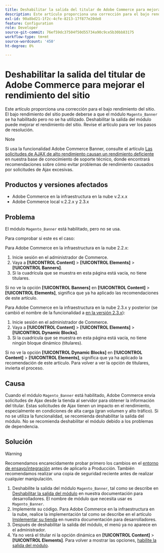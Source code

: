 ```yaml
---
title: Deshabilitar la salida del titular de Adobe Commerce para mejorar el rendimiento del sitio
description: Este artículo proporciona una corrección para el bajo rendimiento del sitio. El bajo rendimiento del sitio puede deberse a que el módulo "Magento_Banner" esté habilitado, pero no se haya utilizado. Deshabilitar la salida del módulo puede mejorar el rendimiento del sitio. Revise el artículo para ver los pasos de resolución.
exl-id: 90a8bd21-1f2c-4cfe-8213-17f877e20de8
feature: Configuration
role: Developer
source-git-commit: 76ef59dc37504f50d55734a90c9ce5b30bb83175
workflow-type: tm+mt
source-wordcount: '450'
ht-degree: 0%

---
```


# Deshabilitar la salida del titular de Adobe Commerce para mejorar el rendimiento del sitio

Este artículo proporciona una corrección para el bajo rendimiento del sitio. El bajo rendimiento del sitio puede deberse a que el módulo `Magento_Banner` se ha habilitado pero no se ha utilizado. Deshabilitar la salida del módulo puede mejorar el rendimiento del sitio. Revise el artículo para ver los pasos de resolución.

>[!NOTE]
>
>Si usa la funcionalidad Adobe Commerce Banner, consulte el artículo [Las solicitudes de AJAX de alto rendimiento causan un rendimiento deficiente](/help/troubleshooting/miscellaneous/high-throughput-ajax-requests-cause-poor-performance.md) en nuestra base de conocimiento de soporte técnico, donde encontrará recomendaciones sobre cómo evitar problemas de rendimiento causados por solicitudes de Ajax excesivas.

## Productos y versiones afectados

* Adobe Commerce en la infraestructura en la nube v.2.x.x
* Adobe Commerce local v.2.2.x y 2.3.x

## Problema

El módulo `Magento_Banner` está habilitado, pero no se usa.

Para comprobar si este es el caso:

Para Adobe Commerce en la infraestructura en la nube 2.2.x:

1. Inicie sesión en el administrador de Commerce.
1. Vaya a **[!UICONTROL Content]** > **[!UICONTROL Elements]** > **[!UICONTROL Banners]**.
1. Si la cuadrícula que se muestra en esta página está vacía, no tiene titulares.

Si no ve la opción **[!UICONTROL Banners]** en **[!UICONTROL Content]** > **[!UICONTROL Elements]**, significa que ya ha aplicado las recomendaciones de este artículo.

Para Adobe Commerce en la infraestructura en la nube 2.3.x y posterior (se cambió el nombre de la funcionalidad a [en la versión 2.3.x](https://commerce-docs.github.io/devdocs-archive/2.3/guides/v2.3/release-notes/ReleaseNotes2.3.0Commerce.html#banner-now-dynamic-block)):

1. Inicie sesión en el administrador de Commerce.
1. Vaya a **[!UICONTROL Content]** > **[!UICONTROL Elements]** > **[!UICONTROL Dynamic Blocks]**.
1. Si la cuadrícula que se muestra en esta página está vacía, no tiene ningún bloque dinámico (titulares).

Si no ve la opción **[!UICONTROL Dynamic Blocks]** en **[!UICONTROL Content]** > **[!UICONTROL Elements]**, significa que ya ha aplicado la recomendación de este artículo. Para volver a ver la opción de titulares, invierta el proceso.

## Causa

Cuando el módulo `Magento_Banner` está habilitado, Adobe Commerce envía solicitudes de Ajax desde la tienda al servidor para obtener la información del titular. Estas solicitudes de Ajax tienen un impacto en el rendimiento, especialmente en condiciones de alta carga (gran volumen y alto tráfico). Si no se utiliza la funcionalidad, se recomienda deshabilitar la salida del módulo. No se recomienda deshabilitar el módulo debido a los problemas de dependencia.

## Solución

>[!WARNING]
>
>Recomendamos encarecidamente probar primero los cambios en el [entorno de ensayo/integración](/help/announcements/adobe-commerce-announcements/integration-environment-enhancement-request-pro-and-starter.md) antes de aplicarlo a Producción. También recomendamos realizar una copia de seguridad reciente antes de realizar cualquier manipulación.

1. Deshabilite la salida del módulo `Magento_Banner`, tal como se describe en [Deshabilitar la salida del módulo](https://experienceleague.adobe.com/es/docs/commerce-operations/configuration-guide/files/disable-module-output) en nuestra documentación para desarrolladores. El nombre de módulo que necesita usar es `Magento_Banner`.
1. Implemente su código. Para Adobe Commerce en la infraestructura en la nube, realice la implementación tal como se describe en el artículo [Implementar su tienda](https://experienceleague.adobe.com/es/docs/commerce-cloud-service/user-guide/develop/deploy/staging-production) en nuestra documentación para desarrolladores.
1. Después de deshabilitar la salida del módulo, el menú ya no aparece en el administrador.
1. Ya no verá el titular ni la opción dinámica en **[!UICONTROL Content]** > **[!UICONTROL Elements]**. Para volver a mostrar las opciones, [habilite la salida del módulo](https://experienceleague.adobe.com/es/docs/commerce-operations/configuration-guide/files/disable-module-output?lang=en#disable-module-output-in-a-simple-deployment).

